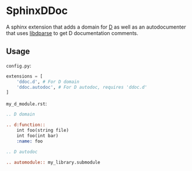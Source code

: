 # SphinxDDoc

A sphinx extension that adds a domain for [D](http://dlang.org) as well as an
autodocumenter that uses [libdparse](http://github.com/Hackerpilot/libdparse) to
get D documentation comments.

## Usage

`config.py`:

```python
extensions = [
    'ddoc.d', # For D domain
    'ddoc.autodoc', # For D autodoc, requires 'ddoc.d'
]

```

`my_d_module.rst`:

```reST
.. D domain

.. d:function::
    int foo(string file)
    int foo(int bar)
    :name: foo

.. D autodoc

.. automodule:: my_library.submodule
```
